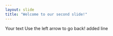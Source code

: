 ```yaml
---
layout: slide
title: "Welcome to our second slide!"
---
```

Your text
Use the left arrow to go back!
added line

